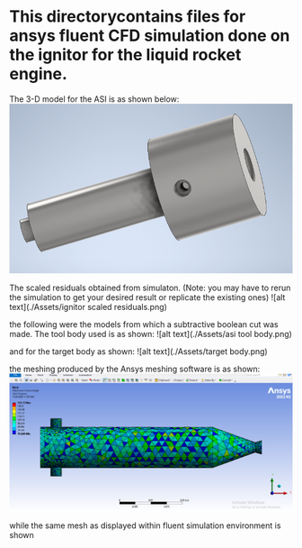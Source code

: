 # This directorycontains files for ansys fluent CFD simulation done on the ignitor for the liquid rocket engine.

The 3-D model for the ASI is as shown below:
![alt text](./Assets/ASI-3d.PNG)

The scaled residuals obtained from simulaton. (Note: you may have to rerun the simulation to get your desired result or replicate the existing ones)
![alt text](./Assets/ignitor scaled residuals.png)

the following were the models from which a subtractive boolean cut was made. The tool body used is as shown:
![alt text](./Assets/asi tool body.png)

and for the target body as shown:
![alt text](./Assets/target body.png)

the meshing produced by the Ansys meshing software is as shown:
![alt text](./Assets/meshing.png)

while the same mesh as displayed within fluent simulation environment is shown

